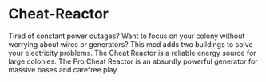 # Cheat-Reactor
Tired of constant power outages? Want to focus on your colony without worrying about wires or generators? This mod adds two buildings to solve your electricity problems. The Cheat Reactor is a reliable energy source for large colonies. The Pro Cheat Reactor is an absurdly powerful generator for massive bases and carefree play.

